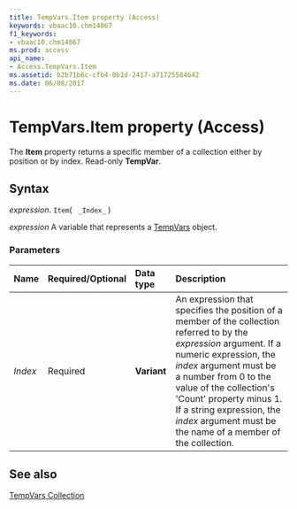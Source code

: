 ```yaml
---
title: TempVars.Item property (Access)
keywords: vbaac10.chm14067
f1_keywords:
- vbaac10.chm14067
ms.prod: access
api_name:
- Access.TempVars.Item
ms.assetid: b2b71b6c-cfb4-0b1d-2417-a71725584642
ms.date: 06/08/2017
---
```



# TempVars.Item property (Access)

The  **Item** property returns a specific member of a collection either by position or by index. Read-only **TempVar**.


## Syntax

_expression_. `Item`( ` _Index_` )

_expression_ A variable that represents a [TempVars](Access.TempVars.md) object.


### Parameters



|Name|Required/Optional|Data type|Description|
|:-----|:-----|:-----|:-----|
| _Index_|Required|**Variant**|An expression that specifies the position of a member of the collection referred to by the _expression_ argument. If a numeric expression, the _index_ argument must be a number from 0 to the value of the collection's 'Count' property minus 1. If a string expression, the _index_ argument must be the name of a member of the collection.|

## See also


[TempVars Collection](Access.TempVars.md)

